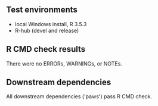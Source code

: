 ## Test environments

* local Windows install, R 3.5.3
* R-hub (devel and release)

## R CMD check results

There were no ERRORs, WARNINGs, or NOTEs.

## Downstream dependencies

All downstream dependencies ('paws') pass R CMD check.
